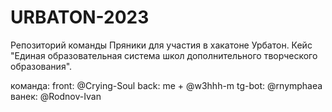 # URBATON-2023
Репозиторий команды Пряники для участия в хакатоне Урбатон.
Кейс "Единая образовательная система школ дополнительного творческого образования".

команда:
front: @Crying-Soul 
back: me + @w3hhh-m 
tg-bot: @rnymphaea 
ванек: @Rodnov-Ivan
